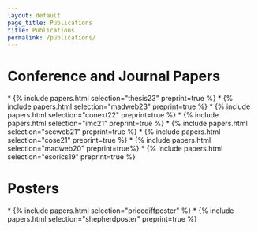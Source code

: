 ```yaml
---
layout: default
page_title: Publications
title: Publications
permalink: /publications/
---
```

# Conference and Journal Papers
<div class="listofpapers" markdown=1>
* {% include papers.html selection="thesis23" preprint=true %}
* {% include papers.html selection="madweb23" preprint=true %}
* {% include papers.html selection="conext22" preprint=true %}
* {% include papers.html selection="imc21" preprint=true %}
* {% include papers.html selection="secweb21" preprint=true %}
* {% include papers.html selection="cose21" preprint=true %}
* {% include papers.html selection="madweb20" preprint=true%}
* {% include papers.html selection="esorics19" preprint=true %}
</div>

# Posters
<div class="listofpapers" markdown=1>
* {% include papers.html selection="pricediffposter" %}
* {% include papers.html selection="shepherdposter" preprint=true %}
</div>